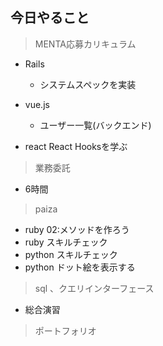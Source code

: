 ## 今日やること

> MENTA応募カリキュラム
- Rails
  - システムスペックを実装

- vue.js
  - ユーザー一覧(バックエンド)
  
- react
React Hooksを学ぶ

> 業務委託
- 6時間


> paiza
- ruby 02:メソッドを作ろう
- ruby スキルチェック
- python スキルチェック
- python ドット絵を表示する


> sql 、クエリインターフェース
- 総合演習

> ポートフォリオ
